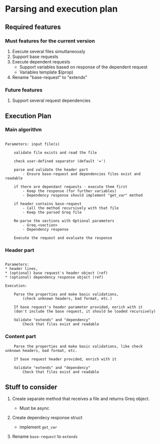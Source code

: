 # Parsing and execution plan

## Required features

### Must features for the current version

1. Execute several files simultaneously
1. Support base requests
2. Execute dependent requests
    * Support variables based on response of the dependent request
    * Variables template $(prop)
1. Rename "base-request" to "extends"

### Future features

1. Support several request dependencies

## Execution Plan

### Main algorithm

```pseudo

Parameters: input file(s)

    validate file exists and read the file

    check user-defined separator (default '=')

    parse and validate the header part
        - Ensure base-request and dependencies files exist and readable

    if there are dependant requests - execute them first
        - Keep the response (for further variables)
        - Dependency response should implement "get_var" method

    if header contains base-request
        - Call the method recursively with that file
        - Keep the parsed Greq file

    Re-parse the sections with Optional parameters
        - Greq.<section> 
        - Dependency response

    Execute the request and evaluate the response

```

### Header part

```pseudo

Parameters: 
* header lines, 
* (optional) base request's header object (ref)
* (optional) dependency response object (ref)

Execution:

    Parse the properties and make basic validations, 
        (check unknown headers, bad format, etc.)

    If base request's header parameter provided, enrich with it
    (don't include the base request, it should be loaded recursively)

    Validate "extends" and "dependency"
        Check that files exist and readable

```

### Content part

```pseudo
    Parse the properties and make basic validations, like check unknown headers, bad format, etc.

    If base request header provided, enrich with it

    Validate "extends" and "dependency"
        Check that files exist and readable

```




## Stuff to consider

1. Create separate method that receives a file and returns Greq object.
    * Must be async

1. Create dependecy response struct
    * implement `get_var`

2. Rename `base-request` to `extends`



